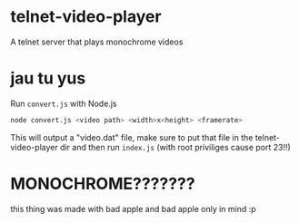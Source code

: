 # telnet-video-player

A telnet server that plays monochrome videos

# jau tu yus

Run `convert.js` with Node.js

```sh
node convert.js <video path> <width>x<height> <framerate>
```

This will output a "video.dat" file, make sure to put that file in the telnet-video-player dir and then run `index.js` (with root priviliges cause port 23!!)

# MONOCHROME???????

this thing was made with bad apple and bad apple only in mind :p
